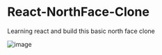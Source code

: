 # React-NorthFace-Clone
Learning react and build this basic north face clone

![image](https://github.com/Ayanleaideed/React-NorthFace-Clone/assets/116397906/81d21815-e42e-4a4e-a4f2-5bdb4c77544c)

